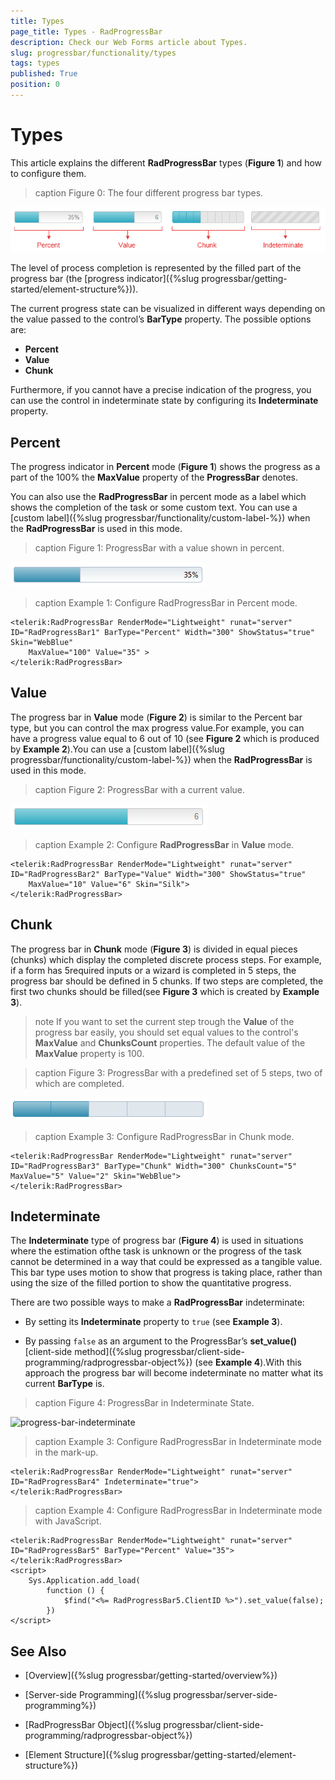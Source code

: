 ```yaml
---
title: Types
page_title: Types - RadProgressBar
description: Check our Web Forms article about Types.
slug: progressbar/functionality/types
tags: types
published: True
position: 0
---
```


# Types

This article explains the different **RadProgressBar** types (**Figure 1**) and how to configure them.

>caption Figure 0: The four different progress bar types.

![progress-bar-types](images/progress-bar-types.png)

The level of process completion is represented by the filled part of the progress bar (the [progress indicator]({%slug progressbar/getting-started/element-structure%})).

The current progress state can be visualized in different ways depending on the value passed to the control’s **BarType** property. The possible options are:

* **Percent**
* **Value**
* **Chunk**

Furthermore, if you cannot have a precise indication of the progress, you can use the control in indeterminate state by configuring its **Indeterminate** property.

## Percent

The progress indicator in **Percent** mode (**Figure 1**) shows the progress as a part of the 100% the **MaxValue** property of the **ProgressBar** denotes.

You can also use the **RadProgressBar** in percent mode as a label which shows the completion of the task or some custom text. You can use a [custom label]({%slug progressbar/functionality/custom-label-%}) when the **RadProgressBar** is used in this mode.

>caption Figure 1: ProgressBar with a value shown in percent.

![progress-bar-percent](images/progress-bar-percent.png)

>caption Example 1: Configure RadProgressBar in Percent mode.

````ASP.NET
<telerik:RadProgressBar RenderMode="Lightweight" runat="server" ID="RadProgressBar1" BarType="Percent" Width="300" ShowStatus="true" Skin="WebBlue"
	MaxValue="100" Value="35" >
</telerik:RadProgressBar>
````



## Value

The progress bar in **Value** mode (**Figure 2**) is similar to the Percent bar type, but you can control the max progress value.For example, you can have a progress value equal to 6 out of 10 (see **Figure 2** which is produced by **Example 2**).You can use a [custom label]({%slug progressbar/functionality/custom-label-%}) when the **RadProgressBar** is used in this mode.

>caption Figure 2: ProgressBar with a current value.

![progress-bar-value](images/progress-bar-value.png)

>caption Example 2: Configure **RadProgressBar** in **Value** mode.

````ASP.NET
<telerik:RadProgressBar RenderMode="Lightweight" runat="server" ID="RadProgressBar2" BarType="Value" Width="300" ShowStatus="true"
	MaxValue="10" Value="6" Skin="Silk">
</telerik:RadProgressBar>
````



## Chunk

The progress bar in **Chunk** mode (**Figure 3**) is divided in equal pieces (chunks) which display the completed discrete process steps. For example, if a form has 5required inputs or a wizard is completed in 5 steps, the progress bar should be defined in 5 chunks. If two steps are completed, the first two chunks should be filled(see **Figure 3** which is created by **Example 3**).

>note If you want to set the current step trough the **Value** of the progress bar easily, you should set equal values to the control's **MaxValue** and **ChunksCount** properties. The default value of the **MaxValue** property is 100.

>caption Figure 3: ProgressBar with a predefined set of 5 steps, two of which are completed.

![progress-bar-chunk](images/progress-bar-chunk.png)

>caption Example 3: Configure RadProgressBar in Chunk mode.

````ASP.NET
<telerik:RadProgressBar RenderMode="Lightweight" runat="server" ID="RadProgressBar3" BarType="Chunk" Width="300" ChunksCount="5" MaxValue="5" Value="2" Skin="WebBlue">
</telerik:RadProgressBar>
````



## Indeterminate

The **Indeterminate** type of progress bar (**Figure 4**) is used in situations where the estimation ofthe task is unknown or the progress of the task cannot be determined in a way that could be expressed as a tangible value. This bar type uses	motion to show that progress is taking place, rather than using the size of the filled portion to show the quantitative progress.

There are two possible ways to make a **RadProgressBar** indeterminate:

* By setting its **Indeterminate** property to `true` (see **Example 3**).

* By passing `false` as an argument to the ProgressBar’s **set_value()** [client-side method]({%slug progressbar/client-side-programming/radprogressbar-object%}) (see **Example 4**).With this approach the progress bar will become indeterminate no matter what its current **BarType** is.

>caption Figure 4: ProgressBar in Indeterminate State.

![progress-bar-indeterminate](images/progress-bar-indeterminate.gif)

>caption Example 3: Configure RadProgressBar in Indeterminate mode in the mark-up.

````ASP.NET
<telerik:RadProgressBar RenderMode="Lightweight" runat="server" ID="RadProgressBar4" Indeterminate="true">
</telerik:RadProgressBar>
````



>caption Example 4: Configure RadProgressBar in Indeterminate mode with JavaScript.

````ASP.NET
<telerik:RadProgressBar RenderMode="Lightweight" runat="server" ID="RadProgressBar5" BarType="Percent" Value="35">
</telerik:RadProgressBar>
<script>
	Sys.Application.add_load(
		function () {
			$find("<%= RadProgressBar5.ClientID %>").set_value(false);
		})
</script>
````


## See Also

 * [Overview]({%slug progressbar/getting-started/overview%})

 * [Server-side Programming]({%slug progressbar/server-side-programming%})

 * [RadProgressBar Object]({%slug progressbar/client-side-programming/radprogressbar-object%})

 * [Element Structure]({%slug progressbar/getting-started/element-structure%})
